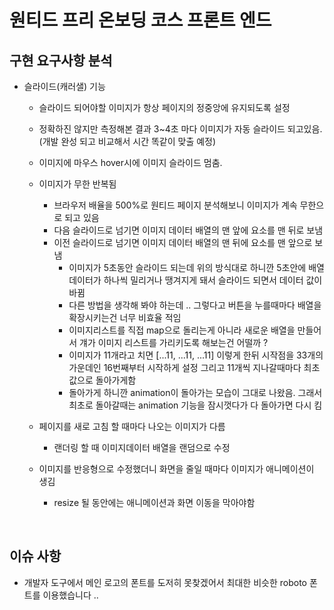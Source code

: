 # 원티드 프리 온보딩 코스 프론트 엔드

## 구현 요구사항 분석

- 슬라이드(캐러샐) 기능

  - 슬라이드 되어야할 이미지가 항상 페이지의 정중앙에 유지되도록 설정
  - 정확하진 않지만 측정해본 결과 3~4초 마다 이미지가 자동 슬라이드 되고있음. (개발 완성 되고 비교해서 시간 똑같이 맞출 예정)
  - 이미지에 마우스 hover시에 이미지 슬라이드 멈춤.
  - 이미지가 무한 반복됨

    - 브라우저 배율을 500%로 원티드 페이지 분석해보니 이미지가 계속 무한으로 되고 있음
    - 다음 슬라이드로 넘기면 이미지 데이터 배열의 맨 앞에 요소를 맨 뒤로 보냄
    - 이전 슬라이드로 넘기면 이미지 데이터 배열의 맨 뒤에 요소를 맨 앞으로 보냄
      - 이미지가 5초동안 슬라이드 되는데 위의 방식대로 하니깐 5초안에 배열 데이터가 하나씩 밀리거나 땡겨지게 돼서 슬라이드 되면서 데이터 값이 바뀜
      - 다른 방법을 생각해 봐야 하는데 .. 그렇다고 버튼을 누를때마다 배열을 확장시키는건 너무 비효율 적임
      - 이미지리스트를 직접 map으로 돌리는게 아니라 새로운 배열을 만들어서 걔가 이미지 리스트를 가리키도록 해보는건 어떨까 ?
      - 이미지가 11개라고 치면 [...11, ...11, ...11] 이렇게 한뒤 시작점을 33개의 가운데인 16번째부터 시작하게 설정 그리고 11개씩 지나갈때마다 최초 값으로 돌아가게함
      - 돌아가게 하니깐 animation이 돌아가는 모습이 그대로 나왔음. 그래서 최초로 돌아갈때는 animation 기능을 잠시껏다가 다 돌아가면 다시 킴

  - 페이지를 새로 고침 할 때마다 나오는 이미지가 다름
    - 랜더링 할 때 이미지데이터 배열을 랜덤으로 수정
  - 이미지를 반응형으로 수정했더니 화면을 줄일 때마다 이미지가 애니메이션이 생김
    - resize 될 동안에는 애니메이션과 화면 이동을 막아야함

<br />

## 이슈 사항

- 개발자 도구에서 메인 로고의 폰트를 도저히 못찾겠어서 최대한 비슷한 roboto 폰트를 이용했습니다 ..
